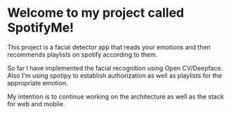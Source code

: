 # Welcome to my project called SpotifyMe!

This project is a facial detector app that reads your emotions and then recommends playlists on spotify according to them. 

So far I have implemented the facial recognition using Open CV/Deepface. Also I'm using spotipy to establish authorization as well as playlists for the appropriate emotion. 

My intention is to continue working on the architecture as well as the stack for web and mobile. 

